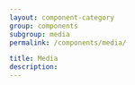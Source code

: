 ```yaml
---
layout: component-category
group: components
subgroup: media
permalink: /components/media/

title: Media
description:
---
```

